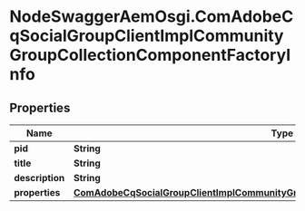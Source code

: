 # NodeSwaggerAemOsgi.ComAdobeCqSocialGroupClientImplCommunityGroupCollectionComponentFactoryInfo

## Properties

Name | Type | Description | Notes
------------ | ------------- | ------------- | -------------
**pid** | **String** |  | [optional] 
**title** | **String** |  | [optional] 
**description** | **String** |  | [optional] 
**properties** | [**ComAdobeCqSocialGroupClientImplCommunityGroupCollectionComponentFactoryProperties**](ComAdobeCqSocialGroupClientImplCommunityGroupCollectionComponentFactoryProperties.md) |  | [optional] 


